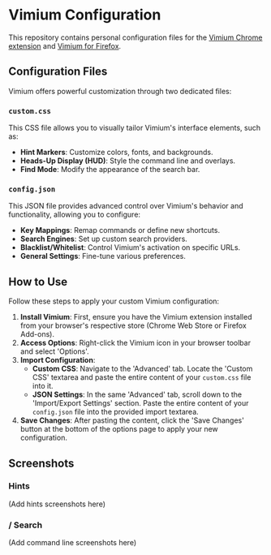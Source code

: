 # Vimium Configuration

This repository contains personal configuration files for the [Vimium Chrome extension](https://chrome.google.com/webstore/detail/vimium/dbepggeogbaibhgnhhndojpepiihcmeb) and [Vimium for Firefox](https://addons.mozilla.org/en-US/firefox/addon/vimium-ff/).

## Configuration Files

Vimium offers powerful customization through two dedicated files:

### `custom.css`

This CSS file allows you to visually tailor Vimium's interface elements, such as:

*   **Hint Markers**: Customize colors, fonts, and backgrounds.
*   **Heads-Up Display (HUD)**: Style the command line and overlays.
*   **Find Mode**: Modify the appearance of the search bar.

### `config.json`

This JSON file provides advanced control over Vimium's behavior and functionality, allowing you to configure:

*   **Key Mappings**: Remap commands or define new shortcuts.
*   **Search Engines**: Set up custom search providers.
*   **Blacklist/Whitelist**: Control Vimium's activation on specific URLs.
*   **General Settings**: Fine-tune various preferences.

## How to Use

Follow these steps to apply your custom Vimium configuration:

1.  **Install Vimium**: First, ensure you have the Vimium extension installed from your browser's respective store (Chrome Web Store or Firefox Add-ons).
2.  **Access Options**: Right-click the Vimium icon in your browser toolbar and select 'Options'.
3.  **Import Configuration**:
    *   **Custom CSS**: Navigate to the 'Advanced' tab. Locate the 'Custom CSS' textarea and paste the entire content of your `custom.css` file into it.
    *   **JSON Settings**: In the same 'Advanced' tab, scroll down to the 'Import/Export Settings' section. Paste the entire content of your `config.json` file into the provided import textarea.
4.  **Save Changes**: After pasting the content, click the 'Save Changes' button at the bottom of the options page to apply your new configuration.

## Screenshots

### Hints

(Add hints screenshots here)

### / Search

(Add command line screenshots here)
